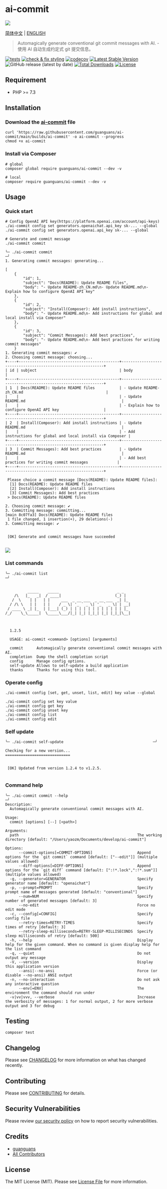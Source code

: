 # ai-commit

![](docs/ai-commit.gif)

[简体中文](README-zh_CN.md) | [ENGLISH](README.md)

> Automagically generate conventional git commit messages with AI. - 使用 AI 自动生成约定式 git 提交信息。

[![tests](https://github.com/guanguans/ai-commit/workflows/tests/badge.svg)](https://github.com/guanguans/ai-commit/actions)
[![check & fix styling](https://github.com/guanguans/ai-commit/actions/workflows/php-cs-fixer.yml/badge.svg)](https://github.com/guanguans/ai-commit/actions)
[![codecov](https://codecov.io/gh/guanguans/ai-commit/branch/main/graph/badge.svg?token=URGFAWS6S4)](https://codecov.io/gh/guanguans/ai-commit)
[![Latest Stable Version](https://poser.pugx.org/guanguans/ai-commit/v)](//packagist.org/packages/guanguans/ai-commit)
![GitHub release (latest by date)](https://img.shields.io/github/v/release/guanguans/ai-commit)
[![Total Downloads](https://poser.pugx.org/guanguans/ai-commit/downloads)](//packagist.org/packages/guanguans/ai-commit)
[![License](https://poser.pugx.org/guanguans/ai-commit/license)](//packagist.org/packages/guanguans/ai-commit)

## Requirement

* PHP >= 7.3

## Installation

### Download the [ai-commit](./builds/ai-commit) file

```shell
curl 'https://raw.githubusercontent.com/guanguans/ai-commit/main/builds/ai-commit' -o ai-commit --progress
chmod +x ai-commit
```

### Install via Composer

```shell
# global
composer global require guanguans/ai-commit --dev -v

# local
composer require guanguans/ai-commit --dev -v
```

## Usage

### Quick start

```shell
# Config OpenAI API key(https://platform.openai.com/account/api-keys)
./ai-commit config set generators.openaichat.api_key sk-... --global
./ai-commit config set generators.openai.api_key sk-... --global

# Generate and commit message
./ai-commit commit
```

```shell
╰─ ./ai-commit commit                                                                                                   ─╯
1. Generating commit messages: generating...

[
    {
        "id": 1,
        "subject": "Docs(README): Update README files",
        "body": "- Update README-zh_CN.md\n- Update README.md\n- Explain how to configure OpenAI API key"
    },
    {
        "id": 2,
        "subject": "Install(Composer): Add install instructions",
        "body": "- Update README.md\n- Add instructions for global and local install via Composer"
    },
    {
        "id": 3,
        "subject": "Commit Messages): Add best practices",
        "body": "- Update README.md\n- Add best practices for writing commit messages"
    }
1. Generating commit messages: ✔
2. Choosing commit message: choosing...
+----+---------------------------------------------+--------------------------------------------------------------+
| id | subject                                     | body                                                         |
+----+---------------------------------------------+--------------------------------------------------------------+
| 1  | Docs(README): Update README files           | - Update README-zh_CN.md                                     |
|    |                                             | - Update README.md                                           |
|    |                                             | - Explain how to configure OpenAI API key                    |
+----+---------------------------------------------+--------------------------------------------------------------+
| 2  | Install(Composer): Add install instructions | - Update README.md                                           |
|    |                                             | - Add instructions for global and local install via Composer |
+----+---------------------------------------------+--------------------------------------------------------------+
| 3  | Commit Messages): Add best practices        | - Update README.md                                           |
|    |                                             | - Add best practices for writing commit messages             |
+----+---------------------------------------------+--------------------------------------------------------------+

 Please choice a commit message [Docs(README): Update README files]:
  [1] Docs(README): Update README files
  [2] Install(Composer): Add install instructions
  [3] Commit Messages): Add best practices
 > Docs(README): Update README files

2. Choosing commit message: ✔
3. Committing message: committing...
[main 8c07fa3] Docs(README): Update README files
 1 file changed, 1 insertion(+), 29 deletions(-)
3. Committing message: ✔

                                                                                                                        
 [OK] Generate and commit messages have succeeded                                                                       
                                                                                                                        

```

![](docs/ai-commit-vhs.gif)

### List commands

```shell
╰─ ./ai-commit list                                                     ─╯

  
          _____    _____                          _ _   
    /\   |_   _|  / ____|                        (_) |  
   /  \    | |   | |     ___  _ __ ___  _ __ ___  _| |_ 
  / /\ \   | |   | |    / _ \| '_ ` _ \| '_ ` _ \| | __|
 / ____ \ _| |_  | |___| (_) | | | | | | | | | | | | |_ 
/_/    \_\_____|  \_____\___/|_| |_| |_|_| |_| |_|_|\__|
                                                        
                                                        

  1.2.5

  USAGE: ai-commit <command> [options] [arguments]

  commit      Automagically generate conventional commit messages with AI.
  completion  Dump the shell completion script
  config      Manage config options.
  self-update Allows to self-update a build application
  thanks      Thanks for using this tool.
```

### Operate config

```shell
./ai-commit config [set, get, unset, list, edit] key value --global

./ai-commit config set key value
./ai-commit config get key
./ai-commit config unset key
./ai-commit config list
./ai-commit config edit
```

### Self update

```shell
╰─ ./ai-commit self-update                                        ─╯

Checking for a new version...
=============================

                                                                     
 [OK] Updated from version 1.2.4 to v1.2.5.                          
                                                                     
```

### Command help

```shell
╰─ ./ai-commit commit --help                                                                                                                                        ─╯
Description:
  Automagically generate conventional commit messages with AI.

Usage:
  commit [options] [--] [<path>]

Arguments:
  path                                                     The working directory [default: "/Users/yaozm/Documents/develop/ai-commit"]

Options:
      --commit-options[=COMMIT-OPTIONS]                    Append options for the `git commit` command [default: ["--edit"]] (multiple values allowed)
      --diff-options[=DIFF-OPTIONS]                        Append options for the `git diff` command [default: [":!*.lock",":!*.sum"]] (multiple values allowed)
  -g, --generator=GENERATOR                                Specify generator name [default: "openaichat"]
  -p, --prompt=PROMPT                                      Specify prompt name of messages generated [default: "conventional"]
      --num=NUM                                            Specify number of generated messages [default: 3]
      --no-edit                                            Force no edit mode
  -c, --config[=CONFIG]                                    Specify config file
      --retry-times=RETRY-TIMES                            Specify times of retry [default: 3]
      --retry-sleep-milliseconds=RETRY-SLEEP-MILLISECONDS  Specify sleep milliseconds of retry [default: 500]
  -h, --help                                               Display help for the given command. When no command is given display help for the list command
  -q, --quiet                                              Do not output any message
  -V, --version                                            Display this application version
      --ansi|--no-ansi                                     Force (or disable --no-ansi) ANSI output
  -n, --no-interaction                                     Do not ask any interactive question
      --env[=ENV]                                          The environment the command should run under
  -v|vv|vvv, --verbose                                     Increase the verbosity of messages: 1 for normal output, 2 for more verbose output and 3 for debug
```

## Testing

```shell
composer test
```

## Changelog

Please see [CHANGELOG](CHANGELOG.md) for more information on what has changed recently.

## Contributing

Please see [CONTRIBUTING](.github/CONTRIBUTING.md) for details.

## Security Vulnerabilities

Please review [our security policy](../../security/policy) on how to report security vulnerabilities.

## Credits

* [guanguans](https://github.com/guanguans)
* [All Contributors](../../contributors)

## License

The MIT License (MIT). Please see [License File](LICENSE) for more information.
